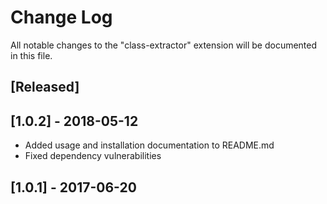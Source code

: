 # Change Log
All notable changes to the "class-extractor" extension will be documented in this file.

## [Released]

## [1.0.2] - 2018-05-12

- Added usage and installation documentation to README.md
- Fixed dependency vulnerabilities

## [1.0.1] - 2017-06-20